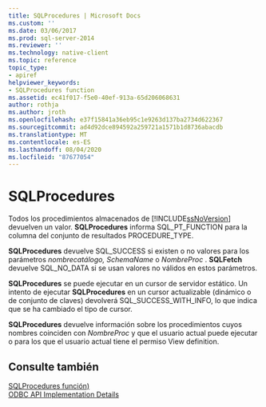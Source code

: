 ```yaml
---
title: SQLProcedures | Microsoft Docs
ms.custom: ''
ms.date: 03/06/2017
ms.prod: sql-server-2014
ms.reviewer: ''
ms.technology: native-client
ms.topic: reference
topic_type:
- apiref
helpviewer_keywords:
- SQLProcedures function
ms.assetid: ec41f017-f5e0-40ef-913a-65d206068631
author: rothja
ms.author: jroth
ms.openlocfilehash: e37f15841a36eb95c1e9263d137ba2734d622367
ms.sourcegitcommit: ad4d92dce894592a259721a1571b1d8736abacdb
ms.translationtype: MT
ms.contentlocale: es-ES
ms.lasthandoff: 08/04/2020
ms.locfileid: "87677054"
---
```

# <a name="sqlprocedures"></a>SQLProcedures
  Todos los procedimientos almacenados de [!INCLUDE[ssNoVersion](../../includes/ssnoversion-md.md)] devuelven un valor. **SQLProcedures** informa SQL_PT_FUNCTION para la columna del conjunto de resultados PROCEDURE_TYPE.  
  
 **SQLProcedures** devuelve SQL_SUCCESS si existen o no valores para los parámetros *nombrecatálogo, SchemaName* o *NombreProc* . **SQLFetch** devuelve SQL_NO_DATA si se usan valores no válidos en estos parámetros.  
  
 **SQLProcedures** se puede ejecutar en un cursor de servidor estático. Un intento de ejecutar **SQLProcedures** en un cursor actualizable (dinámico o de conjunto de claves) devolverá SQL_SUCCESS_WITH_INFO, lo que indica que se ha cambiado el tipo de cursor.  
  
 **SQLProcedures** devuelve información sobre los procedimientos cuyos nombres coinciden con *NombreProc* y que el usuario actual puede ejecutar o para los que el usuario actual tiene el permiso View definition.  
  
## <a name="see-also"></a>Consulte también  
 [SQLProcedures función)](https://go.microsoft.com/fwlink/?LinkId=59364)   
 [ODBC API Implementation Details](odbc-api-implementation-details.md)  
  
  
